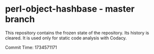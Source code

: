 # perl-object-hashbase - master branch

This repository contains the frozen state of the repository.
Its history is cleared. It is used only for static code
analysis with Codacy.

Commit Time: 1734571171